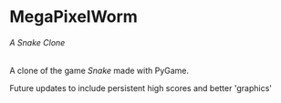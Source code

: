 # MegaPixelWorm
###### A Snake Clone
A clone of the game *Snake* made with PyGame.

Future updates to include persistent high scores and better 'graphics'
